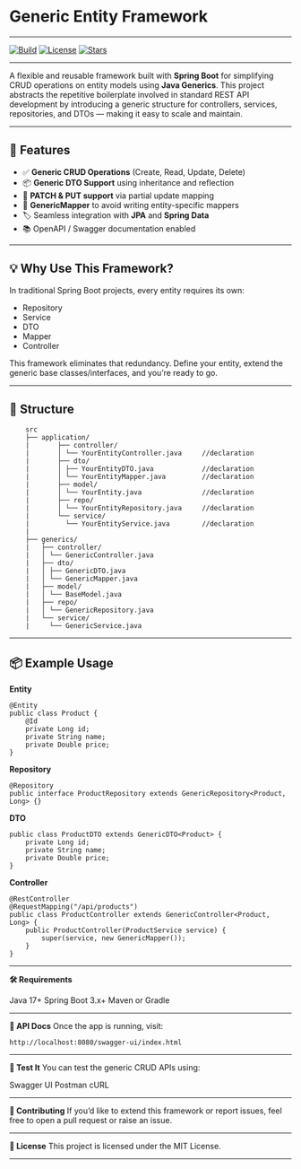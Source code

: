 # Generic Entity Framework

---

[![Build](https://img.shields.io/badge/build-passing-brightgreen?style=flat-square)](https://github.com/yourusername/generic-entity-framework/actions)
[![License](https://img.shields.io/badge/license-MIT-blue.svg?style=flat-square)](LICENSE)
[![Stars](https://img.shields.io/github/stars/Ani-D22/generic-entity-framework?style=social)](https://github.com/Ani-D22/generic-entity-framework)

---

A flexible and reusable framework built with **Spring Boot** for simplifying CRUD operations on entity models using **Java Generics**. This project abstracts the repetitive boilerplate involved in standard REST API development by introducing a generic structure for controllers, services, repositories, and DTOs — making it easy to scale and maintain.

---

## 🚀 Features

- ✅ **Generic CRUD Operations** (Create, Read, Update, Delete)
- 📦 **Generic DTO Support** using inheritance and reflection
- 🔁 **PATCH & PUT support** via partial update mapping
- 🧩 **GenericMapper** to avoid writing entity-specific mappers
- 🏷️ Seamless integration with **JPA** and **Spring Data**
- 📚 OpenAPI / Swagger documentation enabled

---

## 💡 Why Use This Framework?

In traditional Spring Boot projects, every entity requires its own:
- Repository
- Service
- DTO
- Mapper
- Controller

This framework eliminates that redundancy. Define your entity, extend the generic base classes/interfaces, and you’re ready to go.

---

## 🧱 Structure

```
    src
    ├── application/
    |       ├── controller/
    |       │ └── YourEntityController.java     //declaration
    |       ├── dto/
    |       │ ├── YourEntityDTO.java            //declaration
    |       │ └── YourEntityMapper.java         //declaration
    |       ├── model/
    |       │ └── YourEntity.java               //declaration
    |       ├── repo/
    |       │ └── YourEntityRepository.java     //declaration
    |       └── service/
    |         └── YourEntityService.java        //declaration
    |
    ├── generics/
    |   ├── controller/
    |   │ └── GenericController.java
    |   ├── dto/
    |   │ ├── GenericDTO.java
    |   │ └── GenericMapper.java
    |   ├── model/
    |   │ └── BaseModel.java
    |   ├── repo/
    |   │ └── GenericRepository.java
    |   └── service/
    |     └── GenericService.java
```

---

## 📦 Example Usage

**Entity**

```
@Entity
public class Product {
    @Id
    private Long id;
    private String name;
    private Double price;
}
```

**Repository**

```
@Repository
public interface ProductRepository extends GenericRepository<Product, Long> {}
```

**DTO**

```
public class ProductDTO extends GenericDTO<Product> {
    private Long id;
    private String name;
    private Double price;
}
```

**Controller**

```
@RestController
@RequestMapping("/api/products")
public class ProductController extends GenericController<Product, Long> {
    public ProductController(ProductService service) {
        super(service, new GenericMapper());
    }
}
```
---

**🛠️ Requirements**

Java 17+
Spring Boot 3.x+
Maven or Gradle

---

**📄 API Docs**
Once the app is running, visit:

```
http://localhost:8080/swagger-ui/index.html
```
---

**🧪 Test It**
You can test the generic CRUD APIs using:

Swagger UI
Postman
cURL

---

**🤝 Contributing**
If you’d like to extend this framework or report issues, feel free to open a pull request or raise an issue.

---

**📜 License**
This project is licensed under the MIT License.

---
